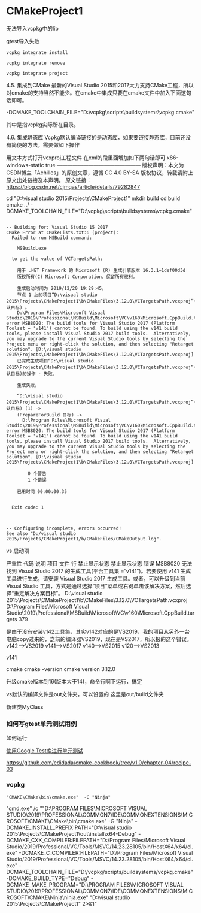 # CMakeProject1

无法导入vcpkg中的lib

gtest导入失败

`vcpkg integrate install`

`vcpkg integrate remove`

`vcpkg integrate project`

4.5. 集成到CMake
最新的Visual Studio 2015和2017大力支持CMake工程，所以对cmake的支持当然不能少。在cmake中集成只要在cmake文件中加入下面这句话即可。

-DCMAKE_TOOLCHAIN_FILE="D:\vcpkg\scripts\buildsystems\vcpkg.cmake"

其中是指vcpkg实际所在目录。

4.6. 集成静态库
Vcpkg默认编译链接的是动态库，如果要链接静态库，目前还没有简便的方法。需要做如下操作

用文本方式打开vcxproj工程文件
在xml的段里面增加如下两句话即可
<VcpkgTriplet>x86-windows-static</VcpkgTriplet>
<VcpkgEnabled>true</VcpkgEnabled>
————————————————
版权声明：本文为CSDN博主「Achilles」的原创文章，遵循 CC 4.0 BY-SA 版权协议，转载请附上原文出处链接及本声明。
原文链接：https://blog.csdn.net/cjmqas/article/details/79282847



cd "D:\visual studio 2015\Projects\CMakeProject1"
mkdir build
cd build
cmake ../ -DCMAKE_TOOLCHAIN_FILE="D:\vcpkg\scripts\buildsystems\vcpkg.cmake"



```

-- Building for: Visual Studio 15 2017
CMake Error at CMakeLists.txt:6 (project):
  Failed to run MSBuild command:

    MSBuild.exe

  to get the value of VCTargetsPath:

    用于 .NET Framework 的 Microsoft (R) 生成引擎版本 16.3.1+1def00d3d
    版权所有(C) Microsoft Corporation。保留所有权利。

    生成启动时间为 2019/12/20 19:29:45。
    节点 1 上的项目“D:\visual studio 2015\Projects\CMakeProject1\b\CMakeFiles\3.12.0\VCTargetsPath.vcxproj”(默认目标) 。
    D:\Program Files\Microsoft Visual Studio\2019\Professional\MSBuild\Microsoft\VC\v160\Microsoft.CppBuild.targets(379,5): error MSB8020: The build tools for Visual Studio 2017 (Platform Toolset = 'v141') cannot be found. To build using the v141 build tools, please install Visual Studio 2017 build tools.  Alternatively, you may upgrade to the current Visual Studio tools by selecting the Project menu or right-click the solution, and then selecting "Retarget solution". [D:\visual studio 2015\Projects\CMakeProject1\b\CMakeFiles\3.12.0\VCTargetsPath.vcxproj]
    已完成生成项目“D:\visual studio 2015\Projects\CMakeProject1\b\CMakeFiles\3.12.0\VCTargetsPath.vcxproj”(默认目标)的操作 - 失败。

    生成失败。

    “D:\visual studio 2015\Projects\CMakeProject1\b\CMakeFiles\3.12.0\VCTargetsPath.vcxproj”(默认目标) (1) ->
    (PrepareForBuild 目标) ->
      D:\Program Files\Microsoft Visual Studio\2019\Professional\MSBuild\Microsoft\VC\v160\Microsoft.CppBuild.targets(379,5): error MSB8020: The build tools for Visual Studio 2017 (Platform Toolset = 'v141') cannot be found. To build using the v141 build tools, please install Visual Studio 2017 build tools.  Alternatively, you may upgrade to the current Visual Studio tools by selecting the Project menu or right-click the solution, and then selecting "Retarget solution". [D:\visual studio 2015\Projects\CMakeProject1\b\CMakeFiles\3.12.0\VCTargetsPath.vcxproj]

        0 个警告
        1 个错误

    已用时间 00:00:00.35


  Exit code: 1



-- Configuring incomplete, errors occurred!
See also "D:/visual studio 2015/Projects/CMakeProject1/b/CMakeFiles/CMakeOutput.log".

```


vs 启动项


严重性	代码	说明	项目	文件	行	禁止显示状态	禁止显示状态
错误	MSB8020	无法找到 Visual Studio 2017 的生成工具(平台工具集 =“v141”)。若要使用 v141 生成工具进行生成，请安装 Visual Studio 2017 生成工具。或者，可以升级到当前 Visual Studio 工具，方式是通过选择“项目”菜单或右键单击该解决方案，然后选择“重定解决方案目标”。	D:\visual studio 2015\Projects\CMakeProject1\b\CMakeFiles\3.12.0\VCTargetsPath.vcxproj	D:\Program Files\Microsoft Visual Studio\2019\Professional\MSBuild\Microsoft\VC\v160\Microsoft.CppBuild.targets	379		


是由于没有安装v142工具集，其实v142对应的是VS2019，我的项目从另外一台电脑copy过来的，之前的编译器VS2019，现在是VS2017，所以报的这个错误。
v142–>VS2019
v141–>VS2017
v140–>VS2015
v120–>VS2013


<PlatformToolset>v141</PlatformToolset>

cmake 
cmake -version
cmake version 3.12.0


升级cmake版本到16(版本大于14)，命令行啊下运行，搞定



vs默认的编译文件是out文件夹，可以设置的
这里是out/build文件夹

新建类MyClass


### 如何写gtest单元测试用例

如何运行



 [使用Google Test库进行单元测试](https://chenxiaowei.gitbook.io/cmake-cookbook/4.0-chinese/4.3-chinese) 

 https://github.com/edidada/cmake-cookbook/tree/v1.0/chapter-04/recipe-03

 ### vcpkg
 
 `"CMAKE\CMake\bin\cmake.exe"  -G "Ninja"`

"cmd.exe" /c ""D:\PROGRAM FILES\MICROSOFT VISUAL STUDIO\2019\PROFESSIONAL\COMMON7\IDE\COMMONEXTENSIONS\MICROSOFT\CMAKE\CMake\bin\cmake.exe"  -G "Ninja" -DCMAKE_INSTALL_PREFIX:PATH="D:\visual studio 2015\Projects\CMakeProject1\out\install\x64-Debug" -DCMAKE_CXX_COMPILER:FILEPATH="D:/Program Files/Microsoft Visual Studio/2019/Professional/VC/Tools/MSVC/14.23.28105/bin/HostX64/x64/cl.exe" -DCMAKE_C_COMPILER:FILEPATH="D:/Program Files/Microsoft Visual Studio/2019/Professional/VC/Tools/MSVC/14.23.28105/bin/HostX64/x64/cl.exe"  -DCMAKE_TOOLCHAIN_FILE="D:/vcpkg/scripts/buildsystems/vcpkg.cmake" -DCMAKE_BUILD_TYPE="Debug" -DCMAKE_MAKE_PROGRAM="D:\PROGRAM FILES\MICROSOFT VISUAL STUDIO\2019\PROFESSIONAL\COMMON7\IDE\COMMONEXTENSIONS\MICROSOFT\CMAKE\Ninja\ninja.exe" "D:\visual studio 2015\Projects\CMakeProject1" 2>&1"

